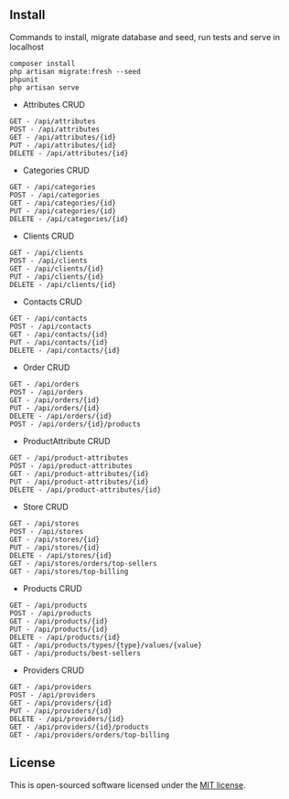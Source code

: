 ## Install

Commands to install, migrate database and seed, run tests and serve in localhost
```
composer install
php artisan migrate:fresh --seed
phpunit
php artisan serve
```

- Attributes CRUD
```
GET - /api/attributes
POST - /api/attributes
GET - /api/attributes/{id}
PUT - /api/attributes/{id}
DELETE - /api/attributes/{id}
```

- Categories CRUD
```
GET - /api/categories
POST - /api/categories
GET - /api/categories/{id}
PUT - /api/categories/{id}
DELETE - /api/categories/{id}
```

- Clients CRUD
```
GET - /api/clients
POST - /api/clients
GET - /api/clients/{id}
PUT - /api/clients/{id}
DELETE - /api/clients/{id}
```

- Contacts CRUD
```
GET - /api/contacts
POST - /api/contacts
GET - /api/contacts/{id}
PUT - /api/contacts/{id}
DELETE - /api/contacts/{id}
```

- Order CRUD
```
GET - /api/orders
POST - /api/orders
GET - /api/orders/{id}
PUT - /api/orders/{id}
DELETE - /api/orders/{id}
POST - /api/orders/{id}/products
```

- ProductAttribute CRUD
```
GET - /api/product-attributes
POST - /api/product-attributes
GET - /api/product-attributes/{id}
PUT - /api/product-attributes/{id}
DELETE - /api/product-attributes/{id}
```

- Store CRUD
```
GET - /api/stores
POST - /api/stores
GET - /api/stores/{id}
PUT - /api/stores/{id}
DELETE - /api/stores/{id}
GET - /api/stores/orders/top-sellers
GET - /api/stores/top-billing
```

- Products CRUD
```
GET - /api/products
POST - /api/products
GET - /api/products/{id}
PUT - /api/products/{id}
DELETE - /api/products/{id}
GET - /api/products/types/{type}/values/{value}
GET - /api/products/best-sellers
```

- Providers CRUD
```
GET - /api/providers
POST - /api/providers
GET - /api/providers/{id}
PUT - /api/providers/{id}
DELETE - /api/providers/{id}
GET - /api/providers/{id}/products
GET - /api/providers/orders/top-billing
```
## License

This is open-sourced software licensed under the [MIT license](https://opensource.org/licenses/MIT).
